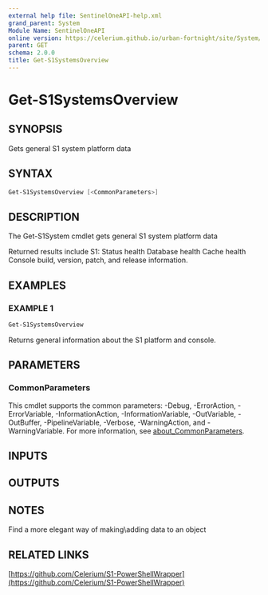 ```yaml
---
external help file: SentinelOneAPI-help.xml
grand_parent: System
Module Name: SentinelOneAPI
online version: https://celerium.github.io/urban-fortnight/site/System/Get-S1SystemsOverview.html
parent: GET
schema: 2.0.0
title: Get-S1SystemsOverview
---
```


# Get-S1SystemsOverview

## SYNOPSIS
Gets general S1 system platform data

## SYNTAX

```powershell
Get-S1SystemsOverview [<CommonParameters>]
```

## DESCRIPTION
The Get-S1System cmdlet gets general S1 system platform data

Returned results include S1:
    Status health
    Database health
    Cache health
    Console build, version, patch, and release information.

## EXAMPLES

### EXAMPLE 1
```powershell
Get-S1SystemsOverview
```

Returns general information about the S1 platform and console.

## PARAMETERS

### CommonParameters
This cmdlet supports the common parameters: -Debug, -ErrorAction, -ErrorVariable, -InformationAction, -InformationVariable, -OutVariable, -OutBuffer, -PipelineVariable, -Verbose, -WarningAction, and -WarningVariable. For more information, see [about_CommonParameters](http://go.microsoft.com/fwlink/?LinkID=113216).

## INPUTS

## OUTPUTS

## NOTES
Find a more elegant way of making\adding data to an object

## RELATED LINKS

[https://github.com/Celerium/S1-PowerShellWrapper](https://github.com/Celerium/S1-PowerShellWrapper)

